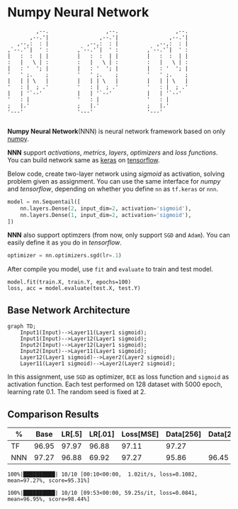 # Numpy Neural Network

```
         ,--.                  ,--.                  ,--. 
       ,--.'|                ,--.'|                ,--.'| 
   ,--,:  : |            ,--,:  : |            ,--,:  : | 
,`--.'`|  ' :         ,`--.'`|  ' :         ,`--.'`|  ' : 
|   :  :  | |         |   :  :  | |         |   :  :  | | 
:   |   \ | :         :   |   \ | :         :   |   \ | : 
|   : '  '; |         |   : '  '; |         |   : '  '; | 
'   ' ;.    ;         '   ' ;.    ;         '   ' ;.    ; 
|   | | \   |         |   | | \   |         |   | | \   | 
'   : |  ; .'         '   : |  ; .'         '   : |  ; .' 
|   | '`--'           |   | '`--'           |   | '`--'   
'   : |               '   : |               '   : |       
;   |.'               ;   |.'               ;   |.'       
'---'                 '---'                 '---'         
                                                          
```

**Numpy Neural Network**(NNN) is neural network framework based on only [numpy](https://www.numpy.org/).

**NNN** support *activations*, *metrics*, *layers*, *optimizers* and *loss functions*. You can build network same as [keras](https://keras.io) on [tensorflow](https://www.tensorflow.org).

Below code, create two-layer network using *sigmoid* as activation, solving problem given as assignment. You can use the same interface for *numpy* and *tensorflow*, depending on whether you define `nn` as `tf.keras` or `nnn`.

```python
model = nn.Sequentail([
    nn.layers.Dense(2, input_dim=2, activation='sigmoid'),
    nn.layers.Dense(1, input_dim=2, activation='sigmoid'),
])
```

**NNN** also support optimzers (from now, only support `SGD` and `Adam`). You can easily define it as you do in *tensorflow*.

```python
optimizer = nn.optimizers.sgd(lr=.1)
```

After compile you model, use `fit` and `evaluate` to train and test model.

```
model.fit(train.X, train.Y, epochs=100)
loss, acc = model.evaluate(test.X, test.Y)
```

## Base Network Architecture

```mermaid
graph TD;
	Input1(Input)-->Layer11(Layer1 sigmoid);
	Input1(Input)-->Layer12(Layer1 sigmoid);
	Input2(Input)-->Layer12(Layer1 sigmoid);
	Input2(Input)-->Layer11(Layer1 sigmoid);
	Layer12(Layer1 sigmoid)-->Layer2(Layer2 sigmoid);
	Layer11(Layer1 sigmoid)-->Layer2(Layer2 sigmoid);
```

In this assignment, use `SGD` as optimizer, `BCE` as loss function and `sigmoid` as activation function. Each test performed on 128 dataset with 5000 epoch, learning rate 0.1. The random seed is fixed at 2.

## Comparison Results

| %    | Base  | LR[.5] | LR[.01] | Loss[MSE] | Data[256] | Data[2048] |
| ---- | ----- | ------ | ------- | --------- | --------- | ---------- |
| TF   | 96.95 | 97.97  | 96.88   | 97.11     | 97.27     |            |
| NNN  | 97.27 | 96.88  | 69.92   | 97.27     | 95.86     | 96.45      |



```
100%|██████████| 10/10 [00:10<00:00,  1.02it/s, loss=0.1082, mean=97.27%, score=95.31%]

100%|██████████| 10/10 [09:53<00:00, 59.25s/it, loss=0.0841, mean=96.95%, score=98.44%]


```

